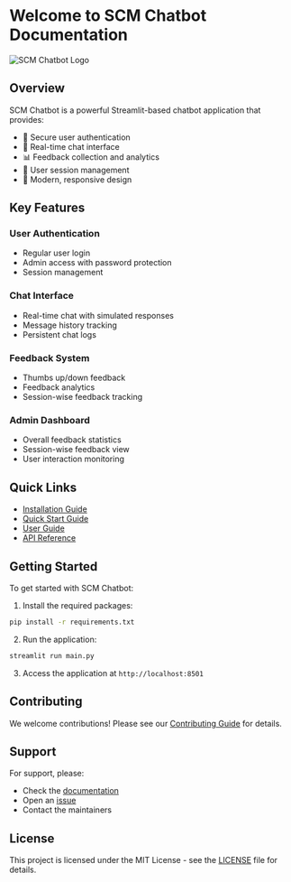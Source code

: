 # Welcome to SCM Chatbot Documentation

![SCM Chatbot Logo](assets/logo.png)

## Overview

SCM Chatbot is a powerful Streamlit-based chatbot application that provides:

- 🔐 Secure user authentication
- 💬 Real-time chat interface
- 📊 Feedback collection and analytics
- 👥 User session management
- 📱 Modern, responsive design

## Key Features

### User Authentication
- Regular user login
- Admin access with password protection
- Session management

### Chat Interface
- Real-time chat with simulated responses
- Message history tracking
- Persistent chat logs

### Feedback System
- Thumbs up/down feedback
- Feedback analytics
- Session-wise feedback tracking

### Admin Dashboard
- Overall feedback statistics
- Session-wise feedback view
- User interaction monitoring

## Quick Links

- [Installation Guide](getting-started/installation.md)
- [Quick Start Guide](getting-started/quickstart.md)
- [User Guide](user-guide/chat-interface.md)
- [API Reference](api-reference/core-functions.md)

## Getting Started

To get started with SCM Chatbot:

1. Install the required packages:
```bash
pip install -r requirements.txt
```

2. Run the application:
```bash
streamlit run main.py
```

3. Access the application at `http://localhost:8501`

## Contributing

We welcome contributions! Please see our [Contributing Guide](development/contributing.md) for details.

## Support

For support, please:
- Check the [documentation](user-guide/chat-interface.md)
- Open an [issue](https://github.com/yourusername/streamlit_app/issues)
- Contact the maintainers

## License

This project is licensed under the MIT License - see the [LICENSE](https://github.com/yourusername/streamlit_app/blob/main/LICENSE) file for details. 